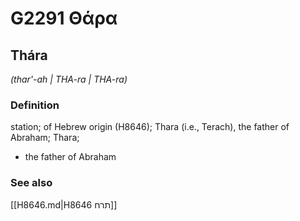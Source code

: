 # G2291 Θάρα

## Thára

_(thar'-ah | THA-ra | THA-ra)_

### Definition

station; of Hebrew origin (H8646); Thara (i.e., Terach), the father of Abraham; Thara; 

- the father of Abraham

### See also

[[H8646.md|H8646 תרח]]
